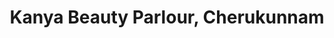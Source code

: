 ---
title: "Kanya Beauty Parlour, Cherukunnam"
url: /cherukunnam/kanya-beauty-parlour-cherukunnam/
shop: beauty
---